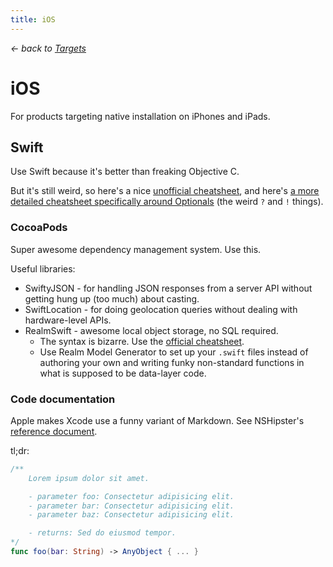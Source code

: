 ```yaml
---
title: iOS
---
```


*&larr; back to [Targets](?targets)*

# iOS

For products targeting native installation on iPhones and iPads.

## Swift

Use Swift because it's better than freaking Objective C.

But it's still weird, so here's a nice [unofficial cheatsheet](https://github.com/iwasrobbed/Swift-CheatSheet),
and here's [a more detailed cheatsheet specifically around Optionals](http://dcandi.com/post/optionals_cheat_sheet/) (the weird `?` and `!` things).

### CocoaPods

Super awesome dependency management system. Use this.

Useful libraries:

- SwiftyJSON - for handling JSON responses from a server API without getting hung up (too much) about casting.
- SwiftLocation - for doing geolocation queries without dealing with hardware-level APIs.
- RealmSwift - awesome local object storage, no SQL required.
    - The syntax is bizarre. Use the [official cheatsheet](https://realm.io/docs/swift/latest/#cheatsheet).
    - Use Realm Model Generator to set up your `.swift` files instead of authoring your own and writing funky
      non-standard functions in what is supposed to be data-layer code.

### Code documentation

Apple makes Xcode use a funny variant of Markdown. See NSHipster's [reference document](http://nshipster.com/swift-documentation/).

tl;dr:

```swift
/**
    Lorem ipsum dolor sit amet.

    - parameter foo: Consectetur adipisicing elit.
    - parameter bar: Consectetur adipisicing elit.
    - parameter baz: Consectetur adipisicing elit.

    - returns: Sed do eiusmod tempor.
*/
func foo(bar: String) -> AnyObject { ... }
```